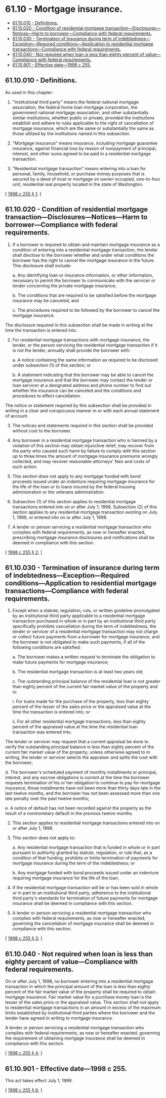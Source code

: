 # 61.10 - Mortgage insurance.
* [61.10.010 - Definitions.](#6110010---definitions)
* [61.10.020 - Condition of residential mortgage transaction—Disclosures—Notices—Harm to borrower—Compliance with federal requirements.](#6110020---condition-of-residential-mortgage-transactiondisclosuresnoticesharm-to-borrowercompliance-with-federal-requirements)
* [61.10.030 - Termination of insurance during term of indebtedness—Exception—Required conditions—Application to residential mortgage transactions—Compliance with federal requirements.](#6110030---termination-of-insurance-during-term-of-indebtednessexceptionrequired-conditionsapplication-to-residential-mortgage-transactionscompliance-with-federal-requirements)
* [61.10.040 - Not required when loan is less than eighty percent of value—Compliance with federal requirements.](#6110040---not-required-when-loan-is-less-than-eighty-percent-of-valuecompliance-with-federal-requirements)
* [61.10.901 - Effective date—1998 c 255.](#6110901---effective-date1998-c-255)
## 61.10.010 - Definitions.
As used in this chapter:

1. "Institutional third party" means the federal national mortgage association, the federal home loan mortgage corporation, the government national mortgage association, and other substantially similar institutions, whether public or private, provided the institutions establish and adhere to rules applicable to the right of cancellation of mortgage insurance, which are the same or substantially the same as those utilized by the institutions named in this subsection.

2. "Mortgage insurance" means insurance, including mortgage guarantee insurance, against financial loss by reason of nonpayment of principal, interest, and other sums agreed to be paid in a residential mortgage transaction.

3. "Residential mortgage transaction" means entering into a loan for personal, family, household, or purchase money purposes that is secured by a deed of trust or mortgage on owner-occupied, one-to-four unit, residential real property located in the state of Washington.

\[ [1998 c 255 § 1](https://lawfilesext.leg.wa.gov/biennium/1997-98/Pdf/Bills/Session%20Laws/House/2611-S.SL.pdf?cite=1998%20c%20255%20§%201); \]

## 61.10.020 - Condition of residential mortgage transaction—Disclosures—Notices—Harm to borrower—Compliance with federal requirements.
1. If a borrower is required to obtain and maintain mortgage insurance as a condition of entering into a residential mortgage transaction, the lender shall disclose to the borrower whether and under what conditions the borrower has the right to cancel the mortgage insurance in the future. This disclosure shall include:

   a. Any identifying loan or insurance information, or other information, necessary to permit the borrower to communicate with the servicer or lender concerning the private mortgage insurance;

   b. The conditions that are required to be satisfied before the mortgage insurance may be canceled; and

   c. The procedures required to be followed by the borrower to cancel the mortgage insurance.

The disclosure required in this subsection shall be made in writing at the time the transaction is entered into.

2. For residential mortgage transactions with mortgage insurance, the lender, or the person servicing the residential mortgage transaction if it is not the lender, annually shall provide the borrower with:

   a. A notice containing the same information as required to be disclosed under subsection (1) of this section; or

   b. A statement indicating that the borrower may be able to cancel the mortgage insurance and that the borrower may contact the lender or loan servicer at a designated address and phone number to find out whether the insurance can be canceled and the conditions and procedures to effect cancellation.

The notice or statement required by this subsection shall be provided in writing in a clear and conspicuous manner in or with each annual statement of account.

3. The notices and statements required in this section shall be provided without cost to the borrower.

4. Any borrower in a residential mortgage transaction who is harmed by a violation of this section may obtain injunctive relief, may recover from the party who caused such harm by failure to comply with this section up to three times the amount of mortgage insurance premiums wrongly collected, and may recover reasonable attorneys' fees and costs of such action.

5. This section does not apply to any mortgage funded with bond proceeds issued under an indenture requiring mortgage insurance for the life of the loan or to loans insured by the federal housing administration or the veterans administration.

6. Subsection (1) of this section applies to residential mortgage transactions entered into on or after July 1, 1998. Subsection (2) of this section applies to any residential mortgage transaction existing on July 1, 1998, or entered into on or after July 1, 1998.

7. A lender or person servicing a residential mortgage transaction who complies with federal requirements, as now or hereafter enacted, prescribing mortgage insurance disclosures and notifications shall be deemed in compliance with this section.

\[ [1998 c 255 § 2](https://lawfilesext.leg.wa.gov/biennium/1997-98/Pdf/Bills/Session%20Laws/House/2611-S.SL.pdf?cite=1998%20c%20255%20§%202); \]

## 61.10.030 - Termination of insurance during term of indebtedness—Exception—Required conditions—Application to residential mortgage transactions—Compliance with federal requirements.
1. Except when a statute, regulation, rule, or written guideline promulgated by an institutional third party applicable to a residential mortgage transaction purchased in whole or in part by an institutional third party specifically prohibits cancellation during the term of indebtedness, the lender or servicer of a residential mortgage transaction may not charge or collect future payments from a borrower for mortgage insurance, and the borrower is not obligated to make such payments, if all of the following conditions are satisfied:

   a. The borrower makes a written request to terminate the obligation to make future payments for mortgage insurance;

   b. The residential mortgage transaction is at least two years old;

   c. The outstanding principal balance of the residential loan is not greater than eighty percent of the current fair market value of the property and is:

      i. For loans made for the purchase of the property, less than eighty percent of the lesser of the sales price or the appraised value at the time the transaction is entered into; or

      ii. For all other residential mortgage transactions, less than eighty percent of the appraised value at the time the residential loan transaction was entered into.

The lender or servicer may request that a current appraisal be done to verify the outstanding principal balance is less than eighty percent of the current fair market value of the property; unless otherwise agreed to in writing, the lender or servicer selects the appraiser and splits the cost with the borrower;

   d. The borrower's scheduled payment of monthly installments or principal, interest, and any escrow obligations is current at the time the borrower requests termination of his or her obligation to continue to pay for mortgage insurance, those installments have not been more than thirty days late in the last twelve months, and the borrower has not been assessed more than one late penalty over the past twelve months;

   e. A notice of default has not been recorded against the property as the result of a nonmonetary default in the previous twelve months.

2. This section applies to residential mortgage transactions entered into on or after July 1, 1998.

3. This section does not apply to:

   a. Any residential mortgage transaction that is funded in whole or in part pursuant to authority granted by statute, regulation, or rule that, as a condition of that funding, prohibits or limits termination of payments for mortgage insurance during the term of the indebtedness; or

   b. Any mortgage funded with bond proceeds issued under an indenture requiring mortgage insurance for the life of the loan.

4. If the residential mortgage transaction will be or has been sold in whole or in part to an institutional third party, adherence to the institutional third party's standards for termination of future payments for mortgage insurance shall be deemed in compliance with this section.

5. A lender or person servicing a residential mortgage transaction who complies with federal requirements, as now or hereafter enacted, governing the cancellation of mortgage insurance shall be deemed in compliance with this section.

\[ [1998 c 255 § 3](https://lawfilesext.leg.wa.gov/biennium/1997-98/Pdf/Bills/Session%20Laws/House/2611-S.SL.pdf?cite=1998%20c%20255%20§%203); \]

## 61.10.040 - Not required when loan is less than eighty percent of value—Compliance with federal requirements.
On or after July 1, 1998, no borrower entering into a residential mortgage transaction in which the principal amount of the loan is less than eighty percent of the fair market value of the property shall be required to obtain mortgage insurance. Fair market value for a purchase money loan is the lesser of the sales price or the appraised value. This section shall not apply to residential mortgage transactions in an amount in excess of the maximum limits established by institutional third parties where the borrower and the lender have agreed in writing to mortgage insurance.

A lender or person servicing a residential mortgage transaction who complies with federal requirements, as now or hereafter enacted, governing the requirement of obtaining mortgage insurance shall be deemed in compliance with this section.

\[ [1998 c 255 § 4](https://lawfilesext.leg.wa.gov/biennium/1997-98/Pdf/Bills/Session%20Laws/House/2611-S.SL.pdf?cite=1998%20c%20255%20§%204); \]

## 61.10.901 - Effective date—1998 c 255.
This act takes effect July 1, 1998.

\[ [1998 c 255 § 6](https://lawfilesext.leg.wa.gov/biennium/1997-98/Pdf/Bills/Session%20Laws/House/2611-S.SL.pdf?cite=1998%20c%20255%20§%206); \]

